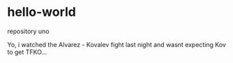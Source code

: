 # hello-world
repository uno

Yo, i watched the Alvarez - Kovalev fight last night and wasnt expecting Kov to get TFKO...
